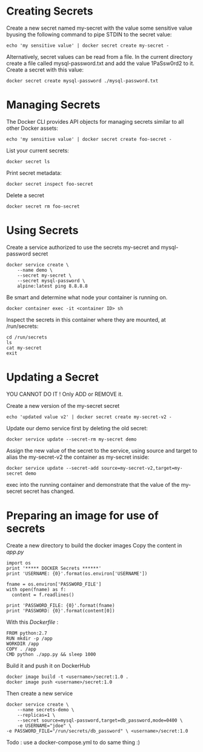 # Creating Secrets

Create a new secret named my-secret with the value some sensitive value byusing the following command to pipe STDIN to the secret value:

```
echo 'my sensitive value' | docker secret create my-secret -
```

Alternatively, secret values can be read from a file.
In the current directory create a file called mysql-password.txt and add the value 1PaSsw0rd2 to it.
Create a secret with this value:

```
docker secret create mysql-password ./mysql-password.txt
```

# Managing Secrets

The Docker CLI provides API objects for managing secrets similar to all other Docker assets:
```
echo 'my sensitive value' | docker secret create foo-secret -
```

List your current secrets:
```
docker secret ls
```

Print secret metadata:
```
docker secret inspect foo-secret
```

Delete a secret
```
docker secret rm foo-secret
```

# Using Secrets

Create a service authorized to use the secrets my-secret and mysql-password secret

```
docker service create \
    --name demo \
    --secret my-secret \
    --secret mysql-password \
    alpine:latest ping 8.8.8.8
```

Be smart and determine what node your container is running on.

```
docker container exec -it <container ID> sh
```

Inspect the secrets in this container where they are mounted, at /run/secrets:    

```
cd /run/secrets
ls
cat my-secret
exit
```

# Updating a Secret

YOU CANNOT DO IT ! Only ADD or REMOVE it.

Create a new version of the my-secret secret

```
echo 'updated value v2' | docker secret create my-secret-v2 -
```

Update our demo service first by deleting the old secret:

```
docker service update --secret-rm my-secret demo
```

Assign the new value of the secret to the service, using source and target to alias the my-secret-v2
the container as my-secret inside:

```
docker service update --secret-add source=my-secret-v2,target=my-secret demo
```

exec into the running container and demonstrate that the value of the my-secret secret has changed.


# Preparing an image for use of secrets

Create a new directory to build the docker images
Copy the content in *app.py*

```
import os
print '***** DOCKER Secrets ******'
print 'USERNAME: {0}'.format(os.environ['USERNAME'])

fname = os.environ['PASSWORD_FILE']
with open(fname) as f:
  content = f.readlines()

print 'PASSWORD_FILE: {0}'.format(fname)
print 'PASSWORD: {0}'.format(content[0])
```

With this *Dockerfile* :

```
FROM python:2.7
RUN mkdir -p /app
WORKDIR /app
COPY . /app
CMD python ./app.py && sleep 1000
```

Build it and push it on DockerHub

```
docker image build -t <username>/secret:1.0 .
docker image push <username>/secret:1.0
```

Then create a new service

```
docker service create \
    --name secrets-demo \
    --replicas=1 \
    --secret source=mysql-password,target=db_password,mode=0400 \
    -e USERNAME="jdoe" \
-e PASSWORD_FILE="/run/secrets/db_password" \ <username>/secret:1.0
```

Todo : use a docker-compose.yml to do same thing :)
